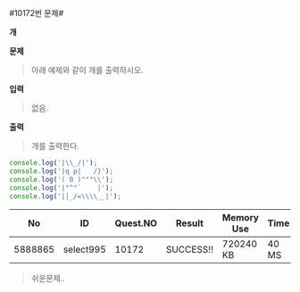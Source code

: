 #10172번 문제#

**개**

**문제**
> 아래 예제와 같이 개를 출력하시오.

**입력**
> 없음.

**출력**
> 개를 출력한다.

``` js
console.log('|\\_/|');
console.log('|q p|   /}');
console.log('( 0 )"""\\');
console.log('|"^"`    |');
console.log('||_/=\\\\__|');
```

| No      | ID        | Quest.NO | Result    | Memory Use | Time   | lanaguage | Code Length |
|---------|-----------|----------|-----------|------------|--------|-----------|-------------|
| 5888865 | select995 | 10172    | SUCCESS!! | 720240 KB  | 40 MS  | node.js   | 136 B       |


> 쉬운문제..
